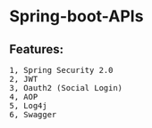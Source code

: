 # Spring-boot-APIs

## Features:
<pre>
1, Spring Security 2.0
2, JWT
3, Oauth2 (Social Login)
4, AOP
5, Log4j
6, Swagger
</pre>
